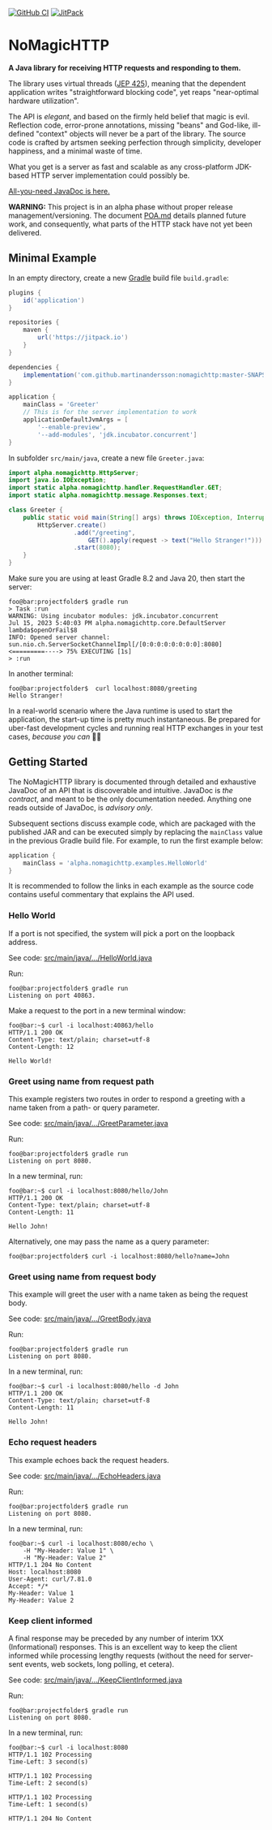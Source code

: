 [![GitHub CI](https://github.com/martinandersson/nomagichttp/actions/workflows/build.yml/badge.svg)](https://github.com/martinandersson/nomagichttp/actions/workflows/build.yml)
[![JitPack](https://jitpack.io/v/martinandersson/nomagichttp.svg)](https://jitpack.io/#martinandersson/nomagichttp)

# NoMagicHTTP

**A Java library for receiving HTTP requests and responding to them.**

The library uses virtual threads ([JEP 425][0-1]), meaning that the dependent
application writes "straightforward blocking code", yet reaps "near-optimal
hardware utilization".

The API is _elegant_, and based on the firmly held belief that magic is evil.
Reflection code, error-prone annotations, missing "beans" and God-like,
ill-defined "context" objects will never be a part of the library. The source
code is crafted by artsmen seeking perfection through simplicity, developer
happiness, and a minimal waste of time.

What you get is a server as fast and scalable as any cross-platform JDK-based
HTTP server implementation could possibly be.

[All-you-need JavaDoc is here.][0-2]

**WARNING:** This project is in an alpha phase without proper release
management/versioning. The document [POA.md][0-3] details planned future work,
and consequently, what parts of the HTTP stack have not yet been delivered.

[0-1]: https://openjdk.org/jeps/425
[0-2]: https://jitpack.io/com/github/martinandersson/nomagichttp/api/-SNAPSHOT/javadoc/alpha.nomagichttp/alpha/nomagichttp/HttpServer.html
[0-3]: docs/POA.md

## Minimal Example

In an empty directory, create a new [Gradle][1-1] build file `build.gradle`:

```groovy
plugins {
    id('application')
}

repositories {
    maven {
        url('https://jitpack.io')
    }
}

dependencies {
    implementation('com.github.martinandersson:nomagichttp:master-SNAPSHOT')
}

application {
    mainClass = 'Greeter'
    // This is for the server implementation to work
    applicationDefaultJvmArgs = [
        '--enable-preview',
        '--add-modules', 'jdk.incubator.concurrent']
}
```

In subfolder `src/main/java`, create a new file `Greeter.java`:

```java
import alpha.nomagichttp.HttpServer;
import java.io.IOException;
import static alpha.nomagichttp.handler.RequestHandler.GET;
import static alpha.nomagichttp.message.Responses.text;

class Greeter {
    public static void main(String[] args) throws IOException, InterruptedException {
        HttpServer.create()
                  .add("/greeting",
                      GET().apply(request -> text("Hello Stranger!")))
                  .start(8080);
    }
}
```

Make sure you are using at least Gradle 8.2 and Java 20, then start the server:

```console
foo@bar:projectfolder$ gradle run
> Task :run
WARNING: Using incubator modules: jdk.incubator.concurrent
Jul 15, 2023 5:40:03 PM alpha.nomagichttp.core.DefaultServer lambda$openOrFail$8
INFO: Opened server channel: sun.nio.ch.ServerSocketChannelImpl[/[0:0:0:0:0:0:0:0]:8080]
<=========----> 75% EXECUTING [1s]
> :run
```

In another terminal:

```console
foo@bar:projectfolder$  curl localhost:8080/greeting
Hello Stranger!
```

In a real-world scenario where the Java runtime is used to start the
application, the start-up time is pretty much instantaneous. Be prepared for
uber-fast development cycles and running real HTTP exchanges in your test cases,
_because you can_ 🎉🙌

[1-1]: https://docs.gradle.org/current/userguide/tutorial_using_tasks.html

## Getting Started

The NoMagicHTTP library is documented through detailed and exhaustive JavaDoc of
an API that is discoverable and intuitive. JavaDoc is _the contract_, and meant
to be the only documentation needed. Anything one reads outside of JavaDoc, is
_advisory only_.

Subsequent sections discuss example code, which are packaged with the published
JAR and can be executed simply by replacing the `mainClass` value in the
previous Gradle build file. For example, to run the first example below:

```groovy
application {
    mainClass = 'alpha.nomagichttp.examples.HelloWorld'
}
```

It is recommended to follow the links in each example as the source code
contains useful commentary that explains the API used.

### Hello World

If a port is not specified, the system will pick a port on the loopback address.

See code: [src/main/java/.../HelloWorld.java][3-1]

Run:

```console
foo@bar:projectfolder$ gradle run
Listening on port 40863.
```

Make a request to the port in a new terminal window:

```console
foo@bar:~$ curl -i localhost:40863/hello
HTTP/1.1 200 OK
Content-Type: text/plain; charset=utf-8
Content-Length: 12

Hello World!
```

[3-1]: api/src/main/java/alpha/nomagichttp/examples/HelloWorld.java

### Greet using name from request path

This example registers two routes in order to respond a greeting with a name
taken from a path- or query parameter.

See code: [src/main/java/.../GreetParameter.java][4-1]

Run:

```console
foo@bar:projectfolder$ gradle run
Listening on port 8080.
```

In a new terminal, run:

```console
foo@bar:~$ curl -i localhost:8080/hello/John
HTTP/1.1 200 OK
Content-Type: text/plain; charset=utf-8
Content-Length: 11

Hello John!
```

Alternatively, one may pass the name as a query parameter:

```console
foo@bar:projectfolder$ curl -i localhost:8080/hello?name=John
```

[4-1]: api/src/main/java/alpha/nomagichttp/examples/GreetParameter.java

### Greet using name from request body

This example will greet the user with a name taken as being the request body.

See code: [src/main/java/.../GreetBody.java][5-1]

Run:

```console
foo@bar:projectfolder$ gradle run
Listening on port 8080.
```

In a new terminal, run:

```console
foo@bar:~$ curl -i localhost:8080/hello -d John
HTTP/1.1 200 OK
Content-Type: text/plain; charset=utf-8
Content-Length: 11

Hello John!
```

[5-1]: api/src/main/java/alpha/nomagichttp/examples/GreetBody.java

### Echo request headers

This example echoes back the request headers.

See code: [src/main/java/.../EchoHeaders.java][6-1]

Run:

```console
foo@bar:projectfolder$ gradle run
Listening on port 8080.
```

In a new terminal, run:

```console
foo@bar:~$ curl -i localhost:8080/echo \
    -H "My-Header: Value 1" \
    -H "My-Header: Value 2"
HTTP/1.1 204 No Content
Host: localhost:8080
User-Agent: curl/7.81.0
Accept: */*
My-Header: Value 1
My-Header: Value 2
```

[6-1]: api/src/main/java/alpha/nomagichttp/examples/EchoHeaders.java

### Keep client informed

A final response may be preceded by any number of interim 1XX (Informational)
responses. This is an excellent way to keep the client informed while processing
lengthy requests (without the need for server-sent events, web sockets, long
polling, et cetera).

See code: [src/main/java/.../KeepClientInformed.java][7-1]

Run:

```console
foo@bar:projectfolder$ gradle run
Listening on port 8080.
```

In a new terminal, run:

```console
foo@bar:~$ curl -i localhost:8080
HTTP/1.1 102 Processing
Time-Left: 3 second(s)

HTTP/1.1 102 Processing
Time-Left: 2 second(s)

HTTP/1.1 102 Processing
Time-Left: 1 second(s)

HTTP/1.1 204 No Content
```

[7-1]: api/src/main/java/alpha/nomagichttp/examples/KeepClientInformed.java
